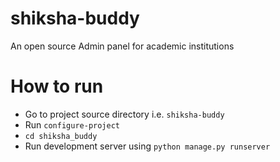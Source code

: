 # shiksha-buddy
An open source Admin panel for academic institutions

# How to run

- Go to project source directory i.e. `shiksha-buddy`
- Run `configure-project`
- `cd shiksha_buddy`
- Run development server using `python manage.py runserver`

